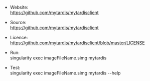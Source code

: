 * Website:  
            https://github.com/mytardis/mytardisclient

* Source:   
            https://github.com/mytardis/mytardisclient

* Licence:  
            https://github.com/mytardis/mytardisclient/blob/master/LICENSE

* Run:      
            singularity exec imageFileName.simg mytardis

* Test:     
            singularity exec imageFileName.simg mytardis --help
